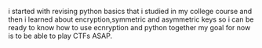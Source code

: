 i started with revising python basics that i studied in my college course and then i learned about encryption,symmetric and asymmetric keys so i can be ready to know how to use ecnryption and python together
my goal for now is to be able to play CTFs ASAP.
